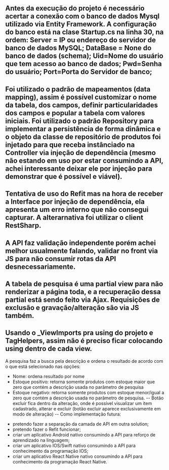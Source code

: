 Antes da execução do projeto é necessário acertar a conexão com o banco de dados Mysql utilizado via Entity Framework.
A configuração do banco está na clase Startup.cs na linha 30, na ordem:
Server = IP ou endereço do servidor de banco de dados MySQL;
DataBase = None do banco de dados (schema);
Uid=Nome do usuário que tem acesso ao banco de dados;
Pwd=Senha do usuário;
Port=Porta do Servidor de banco;
--
Foi utilizado o padrão de mapeamentos (data mapping), assim é possível customizar o nome da tabela, dos campos, definir particularidades dos campos e popular a tabela com valores iniciais.
Foi utilizado o padrão Repository para implementar a persistência de forma dinâmica e o objeto da classe de repositório de produtos foi injetado para que receba instânciado na Controller via injeção de dependência (mesmo não estando em uso por estar consumindo a API, achei interessante deixar ele por injeção para demonstrar que é possível e viável).
--
Tentativa de uso do Refit mas na hora de receber a Interface por injeção de dependência, ela apresenta um erro interno que não consegui capturar. A alterarnativa foi utilizar o client RestSharp.
--
A API faz validação independente porém achei melhor usualmente falando, validar no front via JS para não consumir rotas da API desnecessariamente.
--
A tabela de pesquisa é uma partial view para não renderizar a página toda, e a recuperação dessa partial está sendo feito via Ajax. Requisições de exclusão e gravação/alteração são via JS também.
--
Usando o _ViewImports pra using do projeto e TagHelpers, assim não é preciso ficar colocando using dentro de cada view.
--
A pesquisa faz a busca pela descrição e ordena o resultado de acordo com o que está selecionado nas opções:
- Nome: ordena resultado por nome
- Estoque positivo: retorna somente produtos com estoque maior que zero que contém a descrição usada no parâmetro de pesquisa
- Estoque negativo: retorna somente produtos com estoque menor/igual a zero que contém a descrição usada no parâmetro de pesquisa.
--
Botão excluir fica dentro da alteração, onde é possível visualizar um item cadastrado, alterar e excluir (botão excluir aparece exclusivamente em modo de alteração)
--
Como implementação futura:
* pretendo fazer a separação da camada de API em outra solution;
* pretendo fazer o Refit funcionar;
* criar um aplicativo Android nativo consumindo a API para reforço de aprendizado na linguagem;
* criar um aplicativo  IOS/Swift nativo consumindo a API para conhecimento da programação IOS;
* criar um aplicativo React Native nativo consumindo a API para conhecimento da programação React Native.



